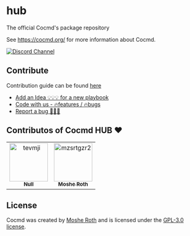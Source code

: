 # hub

The official Cocmd's package repository

See https://cocmd.org/ for more information about Cocmd. 

[![Discord Channel](https://dcbadge.vercel.app/api/server/hKFKTaMKkq/)](https://discord.gg/kPZBDKbk)

## Contribute

Contribution guide can be found [here](https://cocmd.org/docs/contributing)


- [Add an Idea 💡💡💡 for a new playbook](https://github.com/cocmd/hub/issues/new)
- [Code with us - 🔥features / 🔥bugs](https://github.com/cocmd/cocmd/contribute)
- [Report a bug 🐞🧨🐞](https://github.com/cocmd/cocmd/issues/new)


## Contributos of Cocmd HUB ❤️

<!-- readme: contributors -start -->
<table>
<tr>
    <td align="center">
        <a href="https://github.com/tevmji">
            <img src="https://avatars.githubusercontent.com/u/37437346?v=4" width="100;" alt="tevmji"/>
            <br />
            <sub><b>Null</b></sub>
        </a>
    </td>
    <td align="center">
        <a href="https://github.com/mzsrtgzr2">
            <img src="https://avatars.githubusercontent.com/u/3530526?v=4" width="100;" alt="mzsrtgzr2"/>
            <br />
            <sub><b>Moshe Roth</b></sub>
        </a>
    </td></tr>
</table>
<!-- readme: contributors -end -->

## License
Cocmd was created by [Moshe Roth](https://www.linkedin.com/in/mosherot/)
and is licensed under the [GPL-3.0 license](/LICENSE).
